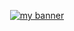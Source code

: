<!-- Banner -->
<p align="center">
  <a href="https://github.com/Emiliano-Blackbird">
    <img src="https://github.com/user-attachments/assets/124782bc-057b-4031-b3fd-f1da97d35a8e" alt="my banner">
  </a>
</p>
